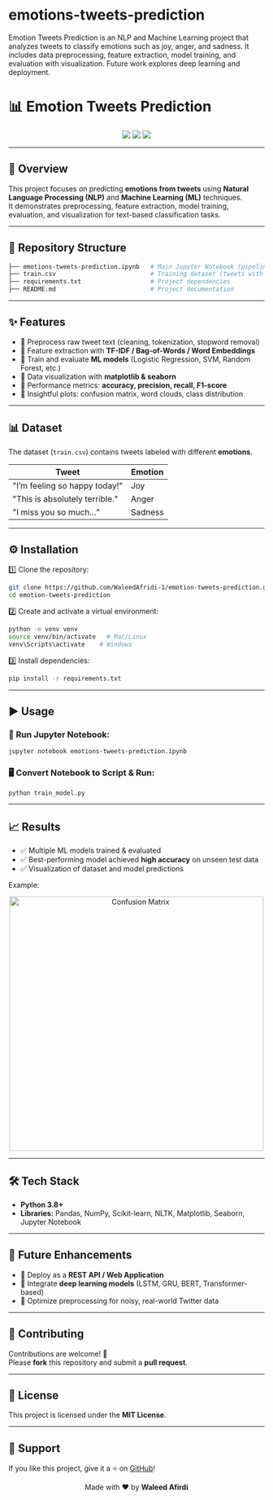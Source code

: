 # emotions-tweets-prediction
Emotion Tweets Prediction is an NLP and Machine Learning project that analyzes tweets to classify emotions such as joy, anger, and sadness. It includes data preprocessing, feature extraction, model training, and evaluation with visualization. Future work explores deep learning and deployment.


# 📊 Emotion Tweets Prediction

<p align="center">
  <img src="https://img.shields.io/badge/Machine%20Learning-NLP-blue?style=for-the-badge">
  <img src="https://img.shields.io/badge/Status-Active-success?style=for-the-badge">
  <img src="https://img.shields.io/github/license/WaleedAfridi-1/emotions-tweets-prediction?style=for-the-badge">
</p>

---

## 🌟 Overview

This project focuses on predicting **emotions from tweets** using **Natural Language Processing (NLP)** and **Machine Learning (ML)** techniques.  
It demonstrates preprocessing, feature extraction, model training, evaluation, and visualization for text-based classification tasks.

---

## 📁 Repository Structure

```bash
├── emotions-tweets-prediction.ipynb   # Main Jupyter Notebook (pipeline, models, evaluation)
├── train.csv                          # Training dataset (tweets with labels)
├── requirements.txt                   # Project dependencies
├── README.md                          # Project documentation
```

---

## ✨ Features

- 🔹 Preprocess raw tweet text (cleaning, tokenization, stopword removal)  
- 🔹 Feature extraction with **TF-IDF / Bag-of-Words / Word Embeddings**  
- 🔹 Train and evaluate **ML models** (Logistic Regression, SVM, Random Forest, etc.)  
- 🔹 Data visualization with **matplotlib & seaborn**  
- 🔹 Performance metrics: **accuracy, precision, recall, F1-score**  
- 🔹 Insightful plots: confusion matrix, word clouds, class distribution  

---

## 📊 Dataset

The dataset (`train.csv`) contains tweets labeled with different **emotions**.

| Tweet                          | Emotion   |
|--------------------------------|-----------|
| "I’m feeling so happy today!"  | Joy       |
| "This is absolutely terrible." | Anger     |
| "I miss you so much..."        | Sadness   |

---

## ⚙️ Installation

1️⃣ Clone the repository:  
```bash
git clone https://github.com/WaleedAfridi-1/emotion-tweets-prediction.git
cd emotion-tweets-prediction
```

2️⃣ Create and activate a virtual environment:  
```bash
python -m venv venv
source venv/bin/activate   # Mac/Linux
venv\Scripts\activate    # Windows
```

3️⃣ Install dependencies:  
```bash
pip install -r requirements.txt
```

---

## ▶️ Usage

### 📓 Run Jupyter Notebook:
```bash
jupyter notebook emotions-tweets-prediction.ipynb
```

### 🖥️ Convert Notebook to Script & Run:
```bash
python train_model.py
```

---

## 📈 Results

- ✅ Multiple ML models trained & evaluated  
- ✅ Best-performing model achieved **high accuracy** on unseen test data  
- ✅ Visualization of dataset and model predictions  

Example:  

<p align="center">
  <img src="https://[https://github.com/WaleedAfridi-1/emotions-tweets-prediction/blob/main/Confusion%20Matrix.png]" alt="Confusion Matrix" width="500">
</p>

---

## 🛠️ Tech Stack

- **Python 3.8+**
- **Libraries:** Pandas, NumPy, Scikit-learn, NLTK, Matplotlib, Seaborn, Jupyter Notebook

---

## 🚀 Future Enhancements

- 🔹 Deploy as a **REST API / Web Application**  
- 🔹 Integrate **deep learning models** (LSTM, GRU, BERT, Transformer-based)  
- 🔹 Optimize preprocessing for noisy, real-world Twitter data  

---

## 🤝 Contributing

Contributions are welcome! 🎉  
Please **fork** this repository and submit a **pull request**.

---

## 📜 License

This project is licensed under the **MIT License**.

---

## 🌟 Support

If you like this project, give it a ⭐ on [GitHub](https://github.com/WaleedAfridi-1/emotion-tweets-prediction)!

<p align="center">
  Made with ❤️ by <b>Waleed Afirdi</b>
</p>
